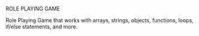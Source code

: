 ROLE PLAYING GAME

Role Playing Game that works with arrays, strings, objects, functions, loops, if/else statements, and more. 
